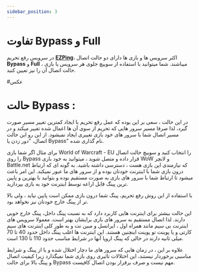 ```yaml
---
sidebar_position: 3
---
```


# تفاوت Bypass و Full

در سرویس رفع تحریم **[EZPing](https://ezping.ir/)**، اکثر سرویس ها و بازی ها دارای دو حالت اتصال **Bypass** و **Full** میباشند. شما میتوانید با استفاده از سوییچ جلوی هر سرویس یا بازی ، حالت اتصال آن را نیز تعیین کنید.

#عکس


# حالت Bypass : 

در این حالت ، سعی بر این بوده که عمل رفع تحریم با ایجاد کمترین تغییر مسیر صورت گیرد، لذا صرفا مسیر سرور هایی که تحریم از سوی آن ها اعمال شده تغییر میکند و در مسیر اتصال شما با سرور های خود بازی تغییری ایجاد نمیشود. از این رو این حالت اتصال، "دور زدن یا Bypass" نام گذاری شده.

برای مثال اگر شما بازی World of Warcraft - EU را انتخاب کنید و سوییچ حالت اتصال را روی Bypass قرار داده و متصل شوید ، میتوانید به خود بازی WoW و لانچر Battle.net که نیازمندی این بازی هست ، دسترسی داشته باشید. به گونه ای که ارتباط درون بازی شما با اینترنت خودتان بوده و از سرور های ما عبور نمیکند. این امر باعث میشود تا ارتباط شما با سرور های بازی به صورت مستقیم بوده و بتوانید با بهترین و پایین ترین پینگ قابل اراعه توسط اینترنت خود به بازی بپردازید.

با استفاده از این روش رفع تحریم، پینگ شما درون بازی ممکن است پایین نیاید ، ولی بالا تر از پینگ خارج خودتان نیز نخواهد بود.

این حالت بیشتر برای اینترنت هایی کاربرد دارد که به نسبت پینگ داخل، پینگ خارج خوبی دارند. لذا اتصال مستقیم به سرور های بازی برایشان بهتر است. معمولا سرویس های اینترنت بی سیم مانند همراه اول ، ایرانسل و مبین نت و به طور کلی اینترنت های سیم کارتی و یا پوینت تو پوینت اینچنین هستند. این اینترنت ها اغلب پینگ داخل حدود 40 تا 70 میلی ثانیه دارند در حالی که پینگ اروپا آنها در شرایط مناسب حدود 110 تا 130 است.

علاوه بر این ، در زمان هایی که سرور های ما دچار اختلال شده و یا از پینگ و شرایط مناسبی برخوردار نیستند، این اختلالات تاثیری روی بازی شما نمیگذارد زیرا کیفیت اتصال و پینگ بالا برای حالت Bypass مهم نیست و صرف برقرار بودن اتصال کافیست.

